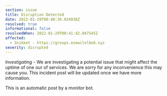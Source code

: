 ```yaml
---
section: issue
title: Disruption Detected
date: 2022-01-29T00:40:36.024936Z
resolved: true
informational: false
resolvedWhen: 2022-01-29T00:41:42.047545Z
affected:
  - Snikket - https://groups.esmailelbob.xyz
severity: disrupted
---
```

*Investigating* - We are investigating a potential issue that might affect the uptime of one our of services. We are sorry for any inconvenience this may cause you. This incident post will be updated once we have more information.

This is an automatic post by a monitor bot.
        